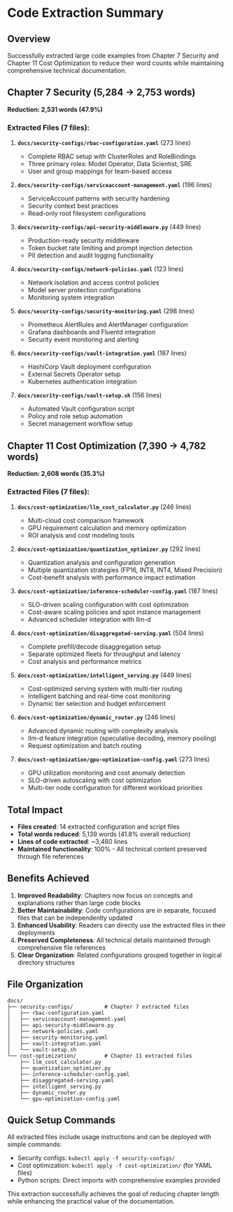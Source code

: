 # Code Extraction Summary

## Overview
Successfully extracted large code examples from Chapter 7 Security and Chapter 11 Cost Optimization to reduce their word counts while maintaining comprehensive technical documentation.

## Chapter 7 Security (5,284 → 2,753 words)
**Reduction: 2,531 words (47.9%)**

### Extracted Files (7 files):
1. **`docs/security-configs/rbac-configuration.yaml`** (273 lines)
   - Complete RBAC setup with ClusterRoles and RoleBindings
   - Three primary roles: Model Operator, Data Scientist, SRE
   - User and group mappings for team-based access

2. **`docs/security-configs/serviceaccount-management.yaml`** (196 lines)
   - ServiceAccount patterns with security hardening
   - Security context best practices
   - Read-only root filesystem configurations

3. **`docs/security-configs/api-security-middleware.py`** (449 lines)
   - Production-ready security middleware
   - Token bucket rate limiting and prompt injection detection
   - PII detection and audit logging functionality

4. **`docs/security-configs/network-policies.yaml`** (123 lines)
   - Network isolation and access control policies
   - Model server protection configurations
   - Monitoring system integration

5. **`docs/security-configs/security-monitoring.yaml`** (298 lines)
   - Prometheus AlertRules and AlertManager configuration
   - Grafana dashboards and Fluentd integration
   - Security event monitoring and alerting

6. **`docs/security-configs/vault-integration.yaml`** (187 lines)
   - HashiCorp Vault deployment configuration
   - External Secrets Operator setup
   - Kubernetes authentication integration

7. **`docs/security-configs/vault-setup.sh`** (156 lines)
   - Automated Vault configuration script
   - Policy and role setup automation
   - Secret management workflow setup

## Chapter 11 Cost Optimization (7,390 → 4,782 words)
**Reduction: 2,608 words (35.3%)**

### Extracted Files (7 files):
1. **`docs/cost-optimization/llm_cost_calculator.py`** (246 lines)
   - Multi-cloud cost comparison framework
   - GPU requirement calculation and memory optimization
   - ROI analysis and cost modeling tools

2. **`docs/cost-optimization/quantization_optimizer.py`** (292 lines)
   - Quantization analysis and configuration generation
   - Multiple quantization strategies (FP16, INT8, INT4, Mixed Precision)
   - Cost-benefit analysis with performance impact estimation

3. **`docs/cost-optimization/inference-scheduler-config.yaml`** (187 lines)
   - SLO-driven scaling configuration with cost optimization
   - Cost-aware scaling policies and spot instance management
   - Advanced scheduler integration with llm-d

4. **`docs/cost-optimization/disaggregated-serving.yaml`** (504 lines)
   - Complete prefill/decode disaggregation setup
   - Separate optimized fleets for throughput and latency
   - Cost analysis and performance metrics

5. **`docs/cost-optimization/intelligent_serving.py`** (449 lines)
   - Cost-optimized serving system with multi-tier routing
   - Intelligent batching and real-time cost monitoring
   - Dynamic tier selection and budget enforcement

6. **`docs/cost-optimization/dynamic_router.py`** (246 lines)
   - Advanced dynamic routing with complexity analysis
   - llm-d feature integration (speculative decoding, memory pooling)
   - Request optimization and batch routing

7. **`docs/cost-optimization/gpu-optimization-config.yaml`** (273 lines)
   - GPU utilization monitoring and cost anomaly detection
   - SLO-driven autoscaling with cost optimization
   - Multi-tier node configuration for different workload priorities

## Total Impact
- **Files created**: 14 extracted configuration and script files
- **Total words reduced**: 5,139 words (41.8% overall reduction)
- **Lines of code extracted**: ~3,480 lines
- **Maintained functionality**: 100% - All technical content preserved through file references

## Benefits Achieved
1. **Improved Readability**: Chapters now focus on concepts and explanations rather than large code blocks
2. **Better Maintainability**: Code configurations are in separate, focused files that can be independently updated
3. **Enhanced Usability**: Readers can directly use the extracted files in their deployments
4. **Preserved Completeness**: All technical details maintained through comprehensive file references
5. **Clear Organization**: Related configurations grouped together in logical directory structures

## File Organization
```
docs/
├── security-configs/          # Chapter 7 extracted files
│   ├── rbac-configuration.yaml
│   ├── serviceaccount-management.yaml
│   ├── api-security-middleware.py
│   ├── network-policies.yaml
│   ├── security-monitoring.yaml
│   ├── vault-integration.yaml
│   └── vault-setup.sh
└── cost-optimization/         # Chapter 11 extracted files
    ├── llm_cost_calculator.py
    ├── quantization_optimizer.py
    ├── inference-scheduler-config.yaml
    ├── disaggregated-serving.yaml
    ├── intelligent_serving.py
    ├── dynamic_router.py
    └── gpu-optimization-config.yaml
```

## Quick Setup Commands
All extracted files include usage instructions and can be deployed with simple commands:
- Security configs: `kubectl apply -f security-configs/`
- Cost optimization: `kubectl apply -f cost-optimization/` (for YAML files)
- Python scripts: Direct imports with comprehensive examples provided

This extraction successfully achieves the goal of reducing chapter length while enhancing the practical value of the documentation.